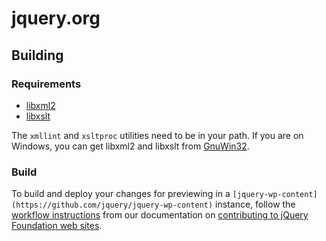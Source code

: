 jquery.org
==========

## Building

### Requirements
* <a href="http://www.xmlsoft.org/">libxml2</a>
* <a href="http://xmlsoft.org/XSLT/">libxslt</a>

The `xmllint` and `xsltproc` utilities need to be in your path. If you are on Windows, you can get libxml2 and libxslt from <a href="http://sourceforge.net/projects/gnuwin32/files/">GnuWin32</a>.

### Build

To build and deploy your changes for previewing in a `[jquery-wp-content](https://github.com/jquery/jquery-wp-content)` instance, follow the [workflow instructions](http://contribute.jquery.org/web-sites/#workflow) from our documentation on [contributing to jQuery Foundation web sites](http://contribute.jquery.org/web-sites/).

